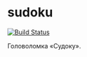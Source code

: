 # sudoku

[![Build Status](https://travis-ci.org/cmc-haskell-2015/sudoku.svg?branch=master)](https://travis-ci.org/cmc-haskell-2015/sudoku)

Головоломка «Судоку».
